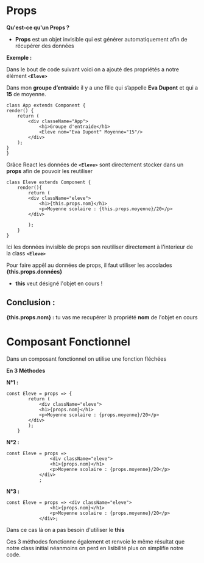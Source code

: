 # Props 

**Qu'est-ce qu'un Props ?**

- **Props** est un objet invisible qui est générer automatiquement afin de récupérer des données

**Exemple :**

Dans le bout de code suivant voici on a ajouté des propriétés a notre élément **`<Eleve>`**

Dans mon **groupe d’entraid**e il y a une fille qui s’appelle **Eva Dupont** et qui a **15** de moyenne.

    class App extends Component {
    render() {
        return (
            <div classeName="App">
                <h1>Groupe d'entraide</h1>
                <Eleve nom="Eva Dupont" Moyenne="15"/>
            </div>
        );
    }
    }

Grâce React les données de **`<Eleve>`** sont directement stocker dans un **props** afin de pouvoir les reutiliser


    class Eleve extends Component {
        render(){
            return (
            <div className="eleve">
                <h1>{this.props.nom}</h1>
                <p>Moyenne scolaire : {this.props.moyenne}/20</p>
            </div>
            
            );
        }
    }

Ici les données invisible de props son reutiliser directement à l'interieur de la class **`<Eleve>`**

Pour faire appêl au données de props, il faut utiliser les accolades **{this.props.données}**

- **this** veut désigné l'objet en cours !

## Conclusion :

**{this.props.nom} :** tu vas me recupérer là propriété **nom** de l'objet en cours

# Composant Fonctionnel

Dans un composant fonctionnel on utilise une fonction fléchées

**En 3 Méthodes** 

**N°1 :**

    const Eleve = props => {
            return (
                <div className="eleve">
                <h1>{props.nom}</h1>
                <p>Moyenne scolaire : {props.moyenne}/20</p>
            </div>
            );
        }

**N°2 :**

    const Eleve = props =>
                    <div className="eleve">
                    <h1>{props.nom}</h1>
                    <p>Moyenne scolaire : {props.moyenne}/20</p>
                </div>
                ;

**N°3 :**

    const Eleve = props => <div className="eleve">
                    <h1>{props.nom}</h1>
                    <p>Moyenne scolaire : {props.moyenne}/20</p>
                </div>;


Dans ce cas là on a pas besoin d'utiliser le **this**

Ces 3 méthodes fonctionne également et renvoie le même résultat que notre class initial néanmoins on perd en lisibilité plus on simplifie notre code.

